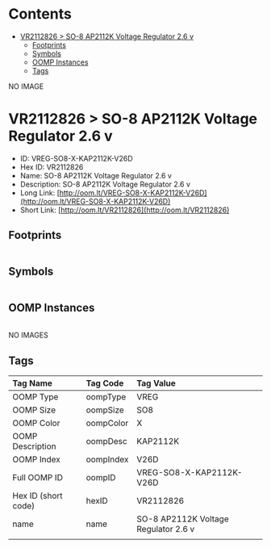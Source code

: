 



Contents
========

* [VR2112826 > SO-8 AP2112K Voltage Regulator 2.6 v](#vr2112826--so-8-ap2112k-voltage-regulator-26-v)
	* [Footprints](#footprints)
	* [Symbols](#symbols)
	* [OOMP Instances](#oomp-instances)
	* [Tags](#tags)
  
NO IMAGE  
# VR2112826 > SO-8 AP2112K Voltage Regulator 2.6 v

- ID: VREG-SO8-X-KAP2112K-V26D
- Hex ID: VR2112826
- Name: SO-8 AP2112K Voltage Regulator 2.6 v
- Description: SO-8 AP2112K Voltage Regulator 2.6 v
- Long Link: [http://oom.lt/VREG-SO8-X-KAP2112K-V26D](http://oom.lt/VREG-SO8-X-KAP2112K-V26D)
- Short Link: [http://oom.lt/VR2112826](http://oom.lt/VR2112826)

## Footprints
  

||||
| :--- | :--- | :--- |

## Symbols
  

||||
| :--- | :--- | :--- |

## OOMP Instances
  

||||
| :--- | :--- | :--- |
  
NO IMAGES  
## Tags
  

|Tag Name|Tag Code|Tag Value|
| :--- | :--- | :--- |
|OOMP Type|oompType|VREG|
|OOMP Size|oompSize|SO8|
|OOMP Color|oompColor|X|
|OOMP Description|oompDesc|KAP2112K|
|OOMP Index|oompIndex|V26D|
|Full OOMP ID|oompID|VREG-SO8-X-KAP2112K-V26D|
|Hex ID (short code)|hexID|VR2112826|
|name|name|SO-8 AP2112K Voltage Regulator 2.6 v|
||||

